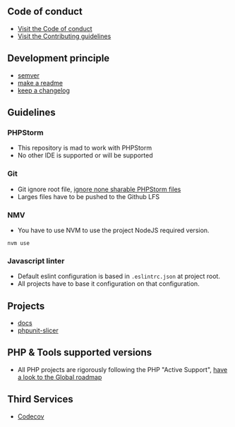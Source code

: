 ## Code of conduct

- [Visit the Code of conduct](https://github.com/abenevaut/opensource/blob/master/.github/CODE_OF_CONDUCT.md)
- [Visit the Contributing guidelines](https://github.com/abenevaut/opensource/blob/master/.github/CONTRIBUTING.md)

## Development principle

- [semver](https://semver.org/)
- [make a readme](https://www.makeareadme.com/)
- [keep a changelog](https://keepachangelog.com/en/1.0.0/)

## Guidelines

### PHPStorm

- This repository is mad to work with PHPStorm
- No other IDE is supported or will be supported

### Git

- Git ignore root file, [ignore none sharable PHPStorm files](https://intellij-support.jetbrains.com/hc/en-us/articles/206544839)
- Larges files have to be pushed to the Github LFS

### NMV

- You have to use NVM to use the project NodeJS required version.

```shell
nvm use
```

### Javascript linter

- Default eslint configuration is based in `.eslintrc.json` at project root.
- All projects have to base it configuration on that configuration.

## Projects

- [docs](/abenevaut/opensource/wiki/docs)
- [phpunit-slicer](/abenevaut/opensource/wiki/phpunit-slicer)

## PHP & Tools supported versions

- All PHP projects are rigorously following the PHP "Active Support", [have a look to the Global roadmap](https://github.com/users/abenevaut/projects/17)

## Third Services

- [Codecov](/abenevaut/opensource/wiki/ThirdServices/Codecov)
